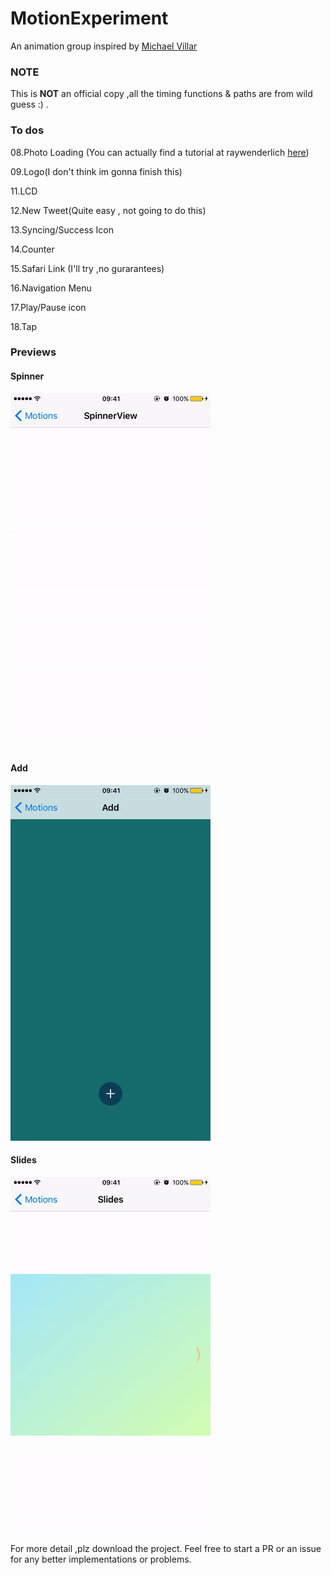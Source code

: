 # MotionExperiment
An animation group inspired by [Michael Villar](http://www.michaelvillar.com/motion)

### NOTE
This is **NOT** an official copy ,all the timing functions & paths are from wild guess :) .



### To dos

08.Photo Loading (You can actually find a tutorial at raywenderlich [here](https://www.raywenderlich.com/94302/implement-circular-image-loader-animation-cashapelayer))

09.Logo(I don't think im gonna finish this)

11.LCD

12.New Tweet(Quite easy , not going to do this)

13.Syncing/Success Icon

14.Counter

15.Safari Link (I'll try ,no gurarantees)

16.Navigation Menu

17.Play/Pause icon

18.Tap


### Previews

#### Spinner
![](Images/Spinner.gif)

#### Add
![](Images/Add.gif)

#### Slides
![](Images/Slides.gif)


For more detail ,plz download the project.
Feel free to start a PR or an issue for any better implementations or problems.